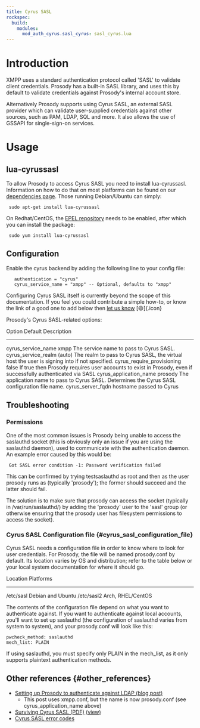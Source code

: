 ```yaml
---
title: Cyrus SASL
rockspec:
  build:
    modules:
      mod_auth_cyrus.sasl_cyrus: sasl_cyrus.lua
---
```


# Introduction

XMPP uses a standard authentication protocol called 'SASL' to validate
client credentials. Prosody has a built-in SASL library, and uses this
by default to validate credentials against Prosody's internal account
store.

Alternatively Prosody supports using Cyrus SASL, an external SASL
provider which can validate user-supplied credentials against other
sources, such as PAM, LDAP, SQL and more. It also allows the use of
GSSAPI for single-sign-on services.

# Usage

## lua-cyrussasl

To allow Prosody to access Cyrus SASL you need to install lua-cyrussasl.
Information on how to do that on most platforms can be found on our
[dependencies page](/doc/depends). Those running Debian/Ubuntu can
simply:

``` {.code}
 sudo apt-get install lua-cyrussasl
```

On Redhat/CentOS, the [EPEL
repository](https://fedoraproject.org/wiki/EPEL) needs to be enabled,
after which you can install the package:

``` {.code}
 sudo yum install lua-cyrussasl
```

## Configuration

Enable the cyrus backend by adding the following line to your config
file:

``` {.code .lua}
   authentication = "cyrus"
   cyrus_service_name = "xmpp" -- Optional, defaults to "xmpp"
```

Configuring Cyrus SASL itself is currently beyond the scope of this
documentation. If you feel you could contribute a simple how-to, or know
the link of a good one to add below then [let us know](/discuss)
[:smile:]{.icon}

Prosody's Cyrus SASL-related options:

  Option                       Default   Description
  ---------------------------- --------- --------------------------------------------------------------------------------------------------------------
  cyrus_service_name           xmpp      The service name to pass to Cyrus SASL.
  cyrus_service_realm          (auto)    The realm to pass to Cyrus SASL, the virtual host the user is signing into if not specified.
  cyrus_require_provisioning   false     If true then Prosody requires user accounts to exist in Prosody, even if successfully authenticated via SASL
  cyrus_application_name       prosody   The application name to pass to Cyrus SASL. Determines the Cyrus SASL configuration file name.
  cyrus_server_fqdn                      hostname passed to Cyrus

## Troubleshooting

### Permissions

One of the most common issues is Prosody being unable to access the
saslauthd socket (this is obviously only an issue if you are using the
saslauthd daemon), used to communicate with the authentication daemon.
An example error caused by this would be:

``` {.code}
 Got SASL error condition -1: Password verification failed
```

This can be confirmed by trying testsaslauthd as root and then as the
user prosody runs as (typically 'prosody'); the former should succeed
and the latter should fail.

The solution is to make sure that prosody can access the socket
(typically in /var/run/saslauthd/) by adding the 'prosody' user to the
'sasl' group (or otherwise ensuring that the prosody user has filesystem
permissions to access the socket).

### Cyrus SASL Configuration file {#cyrus_sasl_configuration_file}

Cyrus SASL needs a configuration file in order to know where to look for
user credentials. For Prosody, the file will be named prosody.conf by
default. Its location varies by OS and distribution; refer to the table
below or your local system documentation for where it should go.

  Location     Platforms
  ------------ -------------------
  /etc/sasl    Debian and Ubuntu
  /etc/sasl2   Arch, RHEL/CentOS

The contents of the configuration file depend on what you want to
authenticate against. If you want to authenticate against local
accounts, you'll want to set up saslauthd (the configuration of
saslauthd varies from system to system), and your prosody.conf will look
like this:

``` {.code}
pwcheck_method: saslauthd
mech_list: PLAIN
```

If using saslauthd, you must specify only PLAIN in the mech_list, as it
only supports plaintext authentication methods.

## Other references {#other_references}

-   [Setting up Prosody to authenticate against LDAP (blog
    post)](http://blog.marc-seeger.de/2009/12/30/setting-up-prosody-to-authenticate-against-ldap/)
    -   This post uses xmpp.conf, but the name is now prosody.conf (see
        cyrus_application_name above)
-   [Surviving Cyrus SASL
    (PDF)](http://www.arschkrebs.de/slides/surviving_cyrus_sasl-handout.pdf)
    [(view)](http://docs.google.com/viewer?url=http%3A%2F%2Fwww.arschkrebs.de%2Fslides%2Fsurviving_cyrus_sasl-handout.pdf)
-   [Cyrus SASL error
    codes](http://cvs.opensolaris.org/source/xref/onnv/onnv-gate/usr/src/lib/libsasl/include/sasl.h#186)
